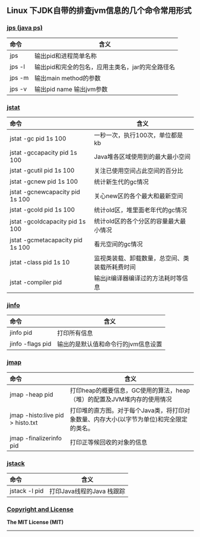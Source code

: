 ## Linux 下JDK自带的排查jvm信息的几个命令常用形式  
  
  
### [jps (java ps)][0]
|命令         |含义|
|:----        |-----|
|jps         |输出pid和进程简单名称|
|jps -l      |输出pid和完全的包名，应用主类名，jar的完全路径名|
|jps -m      |输出main method的参数|
|jps -v      |输出pid name 输出jvm参数|


### [jstat][1]
|命令         |含义|
| :------------ |-----|
|jstat -gc              pid 1s 100             |一秒一次，执行100次，单位都是 kb|
|jstat -gccapacity      pid 1s 100             |Java堆各区域使用到的最大最小空间|
|jstat -gcutil          pid 1s 100             |关注已使用空间占此空间的百分比|
|jstat -gcnew           pid 1s 100             |统计新生代的gc情况|
|jstat -gcnewcapacity   pid 1s 100             |关心new区的各个最大和最新空间|
|jstat -gcold           pid 1s 100             |统计old区，堆里面老年代的gc情况|
|jstat -gcoldcapacity   pid 1s 100             |统计old区的各个分区的容量最大最小情况| 
|jstat -gcmetacapacity  pid 1s 100             |看元空间的gc情况| 
|jstat -class           pid 1s 10              |监视类装载、卸载数量，总空间、类装载所耗费时间| 
|jstat -compiler        pid                    |输出jit编译器编译过的方法耗时等信息| 


### [jinfo][2]
|命令         |含义|
|:---        |-----|
|jinfo pid             |打印所有信息|
|jinfo -flags pid     |输出的是默认值和命令行的jvm信息设置|


### [jmap][3]
|命令         |含义|
|:----        |-----|
|jmap -heap            pid                     |打印heap的概要信息，GC使用的算法，heap（堆）的配置及JVM堆内存的使用情况|
|jmap -histo:live      pid > histo.txt         |打印堆的直方图。对于每个Java类，将打印对象数量、内存大小(以字节为单位)和完全限定的类名。|
|jmap -finalizerinfo   pid                     |打印正等候回收的对象的信息|


### [jstack][4]
|命令         |含义|
|:----        |-----|
|jstack -l pid          |打印Java线程的Java 栈跟踪|


### [Copyright and License][5]
**The MIT License (MIT)**

*******************
[0]: https://lixuekai.blog.csdn.net/article/details/106421721
[1]: https://lixuekai.blog.csdn.net/article/details/106524222
[2]: https://lixuekai.blog.csdn.net/article/details/106555276
[3]: https://lixuekai.blog.csdn.net/article/details/106672147
[4]: https://lixuekai.blog.csdn.net/article/details/106691145
[5]: https://github.com/cmshome/JavaNote/blob/master/jvm/src/main/resources/LinuxJvm.md
